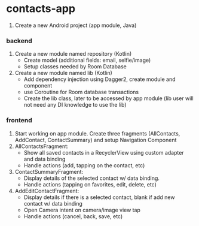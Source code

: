 # contacts-app

1. Create a new Android project (app module, Java)

### backend
1. Create a new module named repository (Kotlin)
   - Create model (additional fields: email, selfie/image)
   - Setup classes needed by Room Database
2. Create a new module named lib (Kotlin)
   - Add dependency injection using Dagger2, create module and component
   - use Coroutine for Room database transactions
   - Create the lib class, later to be accessed by app module (lib user will not need any DI knowledge to use the lib)

### frontend
1. Start working on app module. Create three fragments (AllContacts, AddContact, ContactSummary) and setup Navigation Component
2. AllContactsFragment:
   - Show all saved contacts in a RecyclerView using custom adapter and data binding
   - Handle actions (add, tapping on the contact, etc)
3. ContactSummaryFragment:
   - Display details of the selected contact w/ data binding.
   - Handle actions (tapping on favorites, edit, delete, etc)
4. AddEditContactFragment:
   - Display details if there is a selected contact, blank if add new contact w/ data binding
   - Open Camera intent on camera/image view tap
   - Handle actions (cancel, back, save, etc)
